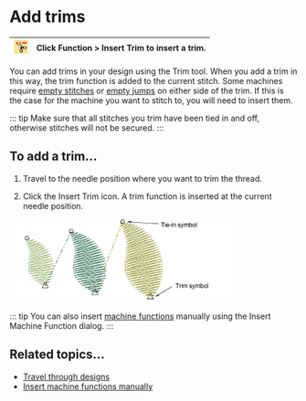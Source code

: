 # Add trims

| ![InsertTrim.png](assets/InsertTrim.png) | Click Function > Insert Trim to insert a trim. |
| ---------------------------------------- | ---------------------------------------------- |

You can add trims in your design using the Trim tool. When you add a trim in this way, the trim function is added to the current stitch. Some machines require [empty stitches](../../glossary/glossary) or [empty jumps](../../glossary/glossary) on either side of the trim. If this is the case for the machine you want to stitch to, you will need to insert them.

::: tip
Make sure that all stitches you trim have been tied in and off, otherwise stitches will not be secured.
:::

## To add a trim...

1. Travel to the needle position where you want to trim the thread.

2. Click the Insert Trim icon. A trim function is inserted at the current needle position.

![TrimFunction.png](assets/TrimFunction.png)

::: tip
You can also insert [machine functions](../../glossary/glossary) manually using the Insert Machine Function dialog.
:::

## Related topics...

- [Travel through designs](../../Basics/view/Travel_through_designs)
- [Insert machine functions manually](../../Modifying/functions/Insert_machine_functions_manually)
